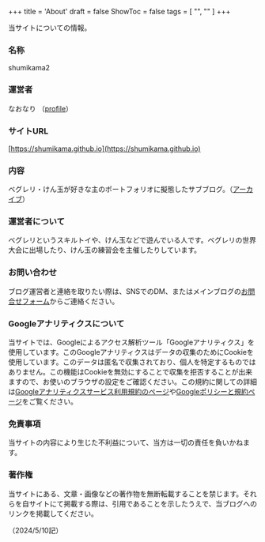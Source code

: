 +++
title = 'About'
draft = false
ShowToc = false
tags = [ "", "" ]
+++

当サイトについての情報。

### 名称
shumikama2

### 運営者
なおなり （[profile](/profile)）

### サイトURL
[https://shumikama.github.io](https://shumikama.github.io)

### 内容
ベグレリ・けん玉が好きな主のポートフォリオに擬態したサブブログ。（[アーカイブ](/archives)）

### 運営者について
ベグレリというスキルトイや、けん玉などで遊んでいる人です。ベグレリの世界大会に出場したり、けん玉の練習会を主催したりしています。

### お問い合わせ
ブログ運営者と連絡を取りたい際は、SNSでのDM、またはメインブログの[お問合せフォーム](https://na0nnnnn.blogspot.com/p/blog-page_11.html)からご連絡ください。

### Googleアナリティクスについて
当サイトでは、Googleによるアクセス解析ツール「Googleアナリティクス」を使用しています。このGoogleアナリティクスはデータの収集のためにCookieを使用しています。このデータは匿名で収集されており、個人を特定するものではありません。この機能はCookieを無効にすることで収集を拒否することが出来ますので、お使いのブラウザの設定をご確認ください。この規約に関しての詳細は[Googleアナリティクスサービス利用規約のページ](https://marketingplatform.google.com/about/analytics/terms/jp/)や[Googleポリシーと規約ページ](https://policies.google.com/technologies/ads?hl=ja)をご覧ください。

### 免責事項
当サイトの内容により生じた不利益について、当方は一切の責任を負いかねます。

### 著作権
当サイトにある、文章・画像などの著作物を無断転載することを禁じます。それらを自サイトにて掲載する際は、引用であることを示したうえで、当ブログへのリンクを掲載してください。

（2024/5/10記）